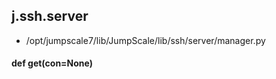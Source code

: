 ## j.ssh.server

- /opt/jumpscale7/lib/JumpScale/lib/ssh/server/manager.py

#### def get(con=None) 

    

